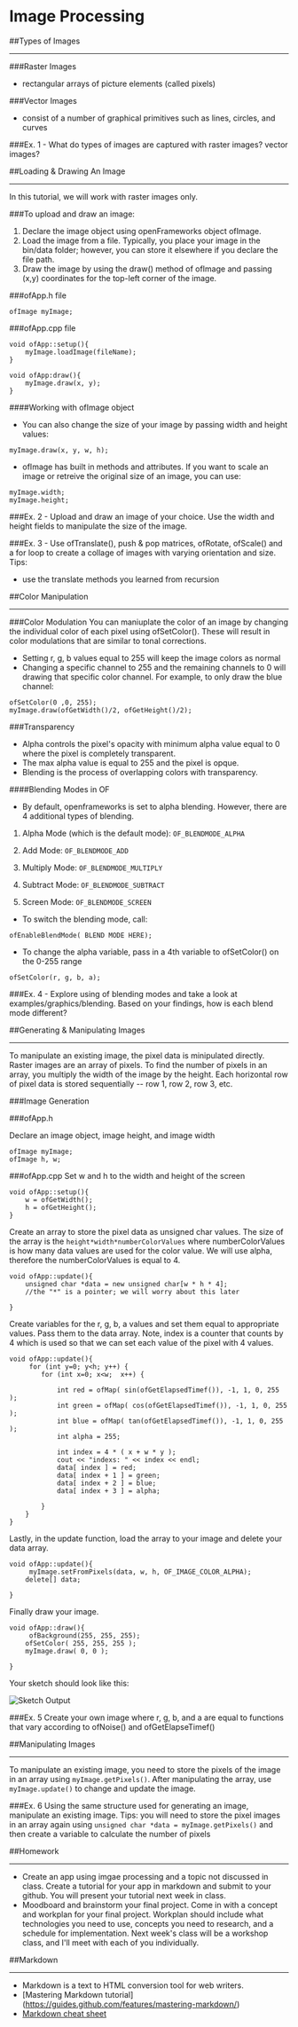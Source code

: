 # Image Processing

##Types of Images
* * * 

###Raster Images
* rectangular arrays of picture elements (called pixels)

###Vector Images
* consist of a number of graphical primitives such as lines, circles, and curves

###Ex. 1 - What do types of images are captured with raster images? vector images?


##Loading & Drawing An Image
* * * 


In this tutorial, we will work with raster images only. 

###To upload and draw an image:

1. Declare the image object using openFrameworks object ofImage. 
2. Load the image from a file. Typically, you place your image in the bin/data folder; however, you can store it elsewhere if you declare the file path. 
3. Draw the image by using the draw() method of ofImage and passing (x,y) coordinates for the top-left corner of the image. 

###ofApp.h file 
```
ofImage myImage; 
```

###ofApp.cpp file 
```
void ofApp::setup(){
	myImage.loadImage(fileName); 
}

void ofApp:draw(){
	myImage.draw(x, y); 
}	
```

####Working with ofImage object 
* You can also change the size of your image by passing width and height values:

```
myImage.draw(x, y, w, h); 
```
* ofImage has built in methods and attributes. If you want to scale an image or retreive the original size of an image, you can use:

```
myImage.width;
myImage.height;
```

###Ex. 2 - Upload and draw an image of your choice. Use the width and height fields to manipulate the size of the image.

###Ex. 3 - Use ofTranslate(), push & pop matrices, ofRotate, ofScale() and a for loop to create a collage of images with varying orientation and size. 
Tips: 

* use the translate methods you learned from recursion

##Color Manipulation
* * * 


###Color Modulation
You can maniuplate the color of an image by changing the individual color of each pixel using ofSetColor(). These will result in color modulations that are similar to tonal corrections. 

* Setting r, g, b values equal to 255 will keep the image colors as normal
* Changing a specific channel to 255 and the remaining channels to 0 will drawing that specific color channel. For example, to only draw the blue channel:

```
ofSetColor(0 ,0, 255);
myImage.draw(ofGetWidth()/2, ofGetHeight()/2); 
```
###Transparency
* Alpha controls the pixel's opacity with minimum alpha value equal to 0 where the pixel is completely transparent.
* The max alpha value is equal to 255 and the pixel is opque.
* Blending is the process of overlapping colors with transparency.

####Blending Modes in OF
* By default, openframeworks is set to alpha blending. However, there are 4 additional types of blending.

1. Alpha Mode (which is the default mode): ```OF_BLENDMODE_ALPHA```

2. Add Mode: ```OF_BLENDMODE_ADD```

3. Multiply Mode: ```OF_BLENDMODE_MULTIPLY```

4. Subtract Mode: ```OF_BLENDMODE_SUBTRACT```

5. Screen Mode: ```OF_BLENDMODE_SCREEN```

* To switch the blending mode, call:

```
ofEnableBlendMode( BLEND MODE HERE); 
```
* To change the alpha variable, pass in a 4th variable to ofSetColor() on the 0-255 range

```
ofSetColor(r, g, b, a); 
```

###Ex. 4 - Explore using of blending modes and take a look at examples/graphics/blending. Based on your findings, how is each blend mode different? 

##Generating & Manipulating Images
* * * 


To manipulate an existing image, the pixel data is minipulated directly. Raster images are an array of pixels. To find the number of pixels in an array, you multiply the width of the image by the height. Each horizontal row of pixel data is stored sequentially -- row 1, row 2, row 3, etc. 

###Image Generation

###ofApp.h

Declare an image object, image height, and image width

```
ofImage myImage; 
ofImage h, w;

```

###ofApp.cpp
Set w and h to the width and height of the screen

```
void ofApp::setup(){
	w = ofGetWidth();
	h = ofGetHeight(); 
}

```

Create an array to store the pixel data as unsigned char values. The size of the array is the ```height*width*numberColorValues``` where numberColorValues is how many data values are used for the color value. We will use alpha, therefore the numberColorValues is equal to 4.

```
void ofApp::update(){
	unsigned char *data = new unsigned char[w * h * 4];
	//the "*" is a pointer; we will worry about this later

}

```
Create variables for the r, g, b, a values and set them equal to appropriate values. Pass them to the data array. Note, index is a counter that counts by 4 which is used so that we can set each value of the pixel with 4 values. 

```
void ofApp::update(){
	 for (int y=0; y<h; y++) {        for (int x=0; x<w;  x++) {
            
            int red = ofMap( sin(ofGetElapsedTimef()), -1, 1, 0, 255 );            int green = ofMap( cos(ofGetElapsedTimef()), -1, 1, 0, 255 );
            int blue = ofMap( tan(ofGetElapsedTimef()), -1, 1, 0, 255 );            int alpha = 255;  
            
            int index = 4 * ( x + w * y );
            cout << "indexs: " << index << endl;
            data[ index ] = red;            data[ index + 1 ] = green;            data[ index + 2 ] = blue;            data[ index + 3 ] = alpha;
      
        }
    }
}

```
Lastly, in the update function, load the array to your image and delete your data array. 


```
void ofApp::update(){
	 myImage.setFromPixels(data, w, h, OF_IMAGE_COLOR_ALPHA);
    delete[] data;

}

```
Finally draw your image. 

```
void ofApp::draw(){
	 ofBackground(255, 255, 255);    ofSetColor( 255, 255, 255 );    myImage.draw( 0, 0 );

}

```
Your sketch should look like this: 

![Sketch Output](image_outcome.png)

###Ex. 5 Create your own image where r, g, b, and a are equal to functions that vary according to ofNoise() and ofGetElapseTimef()

##Manipulating Images
* * * 


To manipulate an existing image, you need to store the pixels of the image in an array using ```myImage.getPixels()```. After manipulating the array, use ```myImage.update()``` to change and update the image. 

###Ex. 6 Using the same structure used for generating an image, manipulate an existing image. 
Tips: you will need to store the pixel images in an array again using ```unsigned char *data = myImage.getPixels()``` and then create a variable to calculate the number of pixels

##Homework
* * * 

* Create an app using imgae processing and a topic not discussed in class. Create a tutorial for your app in markdown and submit to your github. You will present your tutorial next week in class.
*  Moodboard and brainstorm your final project. Come in with a concept and workplan for your final project. Workplan should include what technologies you need to use, concepts you need to research, and a schedule for implementation. Next week's class will be a workshop class, and I'll meet with each of you individually. 

##Markdown
* * * 


* Markdown is a text to HTML conversion tool for web writers.
* [Mastering Markdown tutorial] (https://guides.github.com/features/mastering-markdown/) 
* [Markdown cheat sheet](https://github.com/adam-p/markdown-here/wiki/Markdown-Cheatsheet#images)